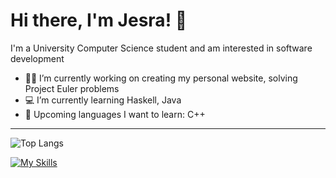 # Hi there, I'm Jesra! 👋

I'm a University Computer Science student and am interested in software development

- 👩‍💻 I’m currently working on creating my personal website, solving Project Euler problems 
- 💻 I’m currently learning Haskell, Java
- 🔨 Upcoming languages I want to learn: C++

<hr>

![Top Langs](https://github-readme-stats.vercel.app/api/top-langs/?username=JesraAli&layout=compact)

[![My Skills](https://skillicons.dev/icons?i=haskell,c,java,vscode,html,css&theme=dark)](https://skillicons.dev)

